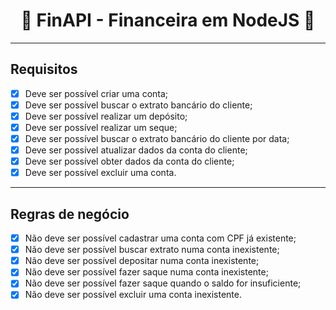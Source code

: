 <h1 align="center">🚀 FinAPI - Financeira em NodeJS 🚀</h1>

---

## Requisitos

- [x] Deve ser possível criar uma conta;
- [x] Deve ser possível buscar o extrato bancário do cliente;
- [x] Deve ser possível realizar um depósito;
- [x] Deve ser possível realizar um seque;
- [x] Deve ser possível buscar o extrato bancário do cliente por data;
- [x] Deve ser possível atualizar dados da conta do cliente;
- [x] Deve ser possível obter dados da conta do cliente;
- [x] Deve ser possível excluir uma conta.

---

## Regras de negócio

- [x] Não deve ser possível cadastrar uma conta com CPF já existente;
- [x] Não deve ser possível buscar extrato numa conta inexistente;
- [x] Não deve ser possível depositar numa conta inexistente;
- [x] Não deve ser possível fazer saque numa conta inexistente;
- [x] Não deve ser possível fazer saque quando o saldo for insuficiente;
- [x] Não deve ser possível excluir uma conta inexistente.

